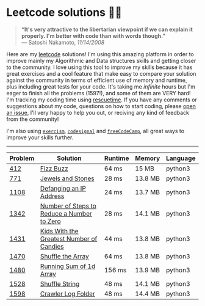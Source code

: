 # Leetcode solutions 👨‍💻

> **“It's very attractive to the libertarian viewpoint if we can explain it properly. I'm better with code than with words though.”** \
> ― Satoshi Nakamoto, _11/14/2008_

Here are my [leetcode](https://leetcode.com/ofou/) solutions! I'm using this amazing platform in order to improve mainly my Algorithmic and Data structures skills and getting closer to the community. I love using this tool to improve my skills because it has great exercises and a cool feature that make easy to compare your solution against the community in terms of efficient use of memory and runtime, plus including great tests for your code. It's taking me *infinite* hours but I'm eager to finish all the problems (1597!), and some of them are VERY hard! I'm tracking my coding time using [rescuetime](https://www.rescuetime.com/rp/ofou/). If you have any comments or suggestions about my code, questions on how to start coding, please [open an issue](https://github.com/ofou/leetcode/issues/new), I'll very happy to help you out, or reciving any kind of feedback from the community!

I'm also using [`exercism`](https://github.com/ofou/exercism), [`codesignal`](https://github.com/ofou/codesignal) and [`freeCodeCamp`](https://www.freecodecamp.org/ofou), all great ways to improve your skills further.

------------

| Problem | Solution                                                                                                 | Runtime | Memory  | Language |
|---------|----------------------------------------------------------------------------------------------------------|---------|---------|----------|
| [412]   | [Fizz Buzz](/python/412.fizz-buzz.py)                                                                    | 64 ms   | 15 MB   | python3  |
| [771]   | [Jewels and Stones](/python/771.jewels-and-stones.py)                                                    | 28 ms   | 13.8 MB | python3  |
| [1108]  | [Defanging an IP Address](/python/1108.defanging-an-ip-address.py)                                       | 24 ms   | 13.7 MB | python3  |
| [1342]  | [Number of Steps to Reduce a Number to Zero](/python/1342.number-of-steps-to-reduce-a-number-to-zero.py) | 28 ms   | 14.1 MB | python3  |
| [1431]  | [Kids With the Greatest Number of Candies](/python/1431.kids-with-the-greatest-number-of-candies.py)     | 44 ms   | 13.8 MB | python3  |
| [1470]  | [Shuffle the Array](/python/1470.shuffle-the-array.py)                                                   | 64 ms   | 13.8 MB | python3  |
| [1480]  | [Running Sum of 1d Array](/python/1480.running-sum-of-1-d-array.py)                                      | 156 ms  | 13.9 MB | python3  |
| [1528]  | [Shuffle String](/python/1528.shuffle-string.py)                                                         | 48 ms   | 14.1 MB | python3  |
| [1598]  | [Crawler Log Folder](/python/1598.crawler-log-folder.py)                                                 | 48 ms   | 14.4 MB | python3  |

[1528]: https://leetcode.com/problems/shuffle-string
[1342]: https://leetcode.com/problems/number-of-steps-to-reduce-a-number-to-zero/
[1598]: https://leetcode.com/problems/crawler-log-folder/
[1431]: https://leetcode.com/problems/kids-with-the-greatest-number-of-candies
[1470]: https://leetcode.com/problems/shuffle-the-array
[412]: https://leetcode.com/problems/fizz-buzz
[771]: https://leetcode.com/problems/jewels-and-stones
[1108]: https://leetcode.com/problems/defanging-an-ip-address
[1480]: https://leetcode.com/problems/running-sum-of-1d-array
